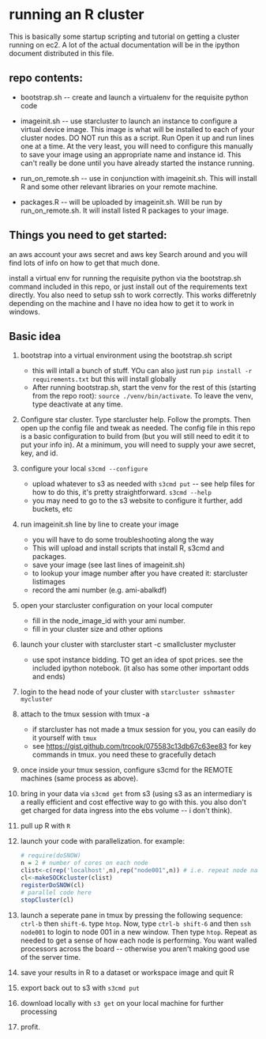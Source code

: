 # running an R cluster
This is basically some startup scripting and tutorial on getting a cluster running on ec2. 
A lot of the actual documentation will be in the ipython document distributed in this file.



## repo contents: 
* bootstrap.sh -- create and launch a virtualenv for the requisite python code
* imageinit.sh -- use starcluster to launch an instance to configure a virtual device image. This image is what will be installed to each of your cluster nodes. DO NOT run this as a script. Run Open it up and run lines one at a time. At the very least, you will need to configure this manually to save your image using an appropriate name and instance id. This can't really be done until you have already started the instance running.

* run_on_remote.sh -- use in conjunction with imageinit.sh. This will install R and some other relevant libraries on your remote machine. 
* packages.R -- will be uploaded by imageinit.sh. Will be run by run_on_remote.sh. It will install listed R packages to your image.


## Things you need to get started: 
an aws account
your aws secret and aws key
Search around and you will find lots of info on how to get that much done. 

install a virtual env for running the requisite python via the bootstrap.sh command included in this repo, or just install out of the requirements text directly.
You also need to setup ssh to work correctly. This works differetnly depending on the machine and I have no idea how to get it to work in windows. 


## Basic idea
1. bootstrap into a virtual environment using the bootstrap.sh script
	* this will intall a bunch of stuff. YOu can also just run `pip install -r requirements.txt` but this will install globally
	* After running bootstrap.sh, start the venv for the rest of this (starting from the repo root): `source ./venv/bin/activate`. To leave the venv, type deactivate at any time.
2. Configure star cluster. Type starcluster help. Follow the prompts. Then open up the config file and tweak as needed. The config file in this repo is a basic configuration to build from (but you will still need to edit it to put your info in). At a minimum, you will need to supply your awe secret, key, and id. 
2. configure your local `s3cmd --configure`
	* upload whatever to s3 as needed with `s3cmd put` -- see help files for how to do this, it's pretty straightforward. `s3cmd --help`
	* you may need to go to the s3 website to configure it further, add buckets, etc


3. run imageinit.sh line by line to create your image
	* you will have to do some troubleshooting along the way
	* This will upload and install scripts that install R, s3cmd and packages. 
	* save your image (see last lines of imageinit.sh)
	* to lookup your image number after you have created it: starcluster listimages
	* record the ami number (e.g. ami-abalkdf) 

3. open your starcluster configuration on your local computer
	* fill in the node_image_id with your ami number. 
	* fill in your cluster size and other options

3. launch your cluster with starcluster start -c smallcluster mycluster
	* use spot instance bidding. TO get an idea of spot prices. see the included ipython notebook. (it also has some other important odds and ends)
3. login to the head node of your cluster with `starcluster sshmaster mycluster`
3. attach to the tmux session with tmux -a 
	* if starcluster has not made a tmux session for you, you can easily do it yourself with `tmux` 
	* see https://gist.github.com/trcook/075583c13db67c63ee83 for key commands in tmux. you need these to gracefully detach
3. once inside your tmux session, configure s3cmd for the REMOTE machines (same process as above). 
3. bring in your data via `s3cmd get` from s3 (using s3 as an intermediary is a really efficient and cost effective way to go with this. you also don't get charged for data ingress into the ebs volume -- i don't think). 
3. pull up R with `R`
1. launch your code with parallelization. for example:
	```r
	# require(doSNOW)
	n = 2 # number of cores on each node
	clist<-c(rep('localhost',n),rep("node001",n)) # i.e. repeat node name for the # of cores on each node
	cl<-makeSOCKcluster(clist)
	registerDoSNOW(cl)
	# parallel code here
	stopCluster(cl)

	```
2. launch a seperate pane in tmux by pressing the following sequence: `ctrl-b` then `shift-6`. type `htop`. Now, type `ctrl-b shift-6` and then `ssh node001` to login to node 001 in a new window. Then type `htop`. Repeat as needed to get  a sense of how each node is performing. You want walled processors across the board -- otherwise you aren't making good use of the server time.
3. save your results in R to a dataset or workspace image and quit R
4. export back out to s3 with `s3cmd put`
5. download locally with `s3 get` on your local machine for further processing
6. profit.
